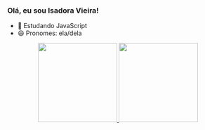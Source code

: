 ### Olá, eu sou Isadora Vieira!

- 🌱 Estudando JavaScript
- 😄 Pronomes: ela/dela

<div align="center">
  <a href="https://github.com/isadoravieira">
  <img height="180em" src="https://github-readme-stats.vercel.app/api?username=isadoravieira&show_icons=true&theme=radical&include_all_commits=true&count_private=true"/>
  <img height="180em" src="https://github-readme-stats.vercel.app/api/top-langs/?username=isadoravieira&layout=compact&langs_count=7&theme=radical"/>
</div>

